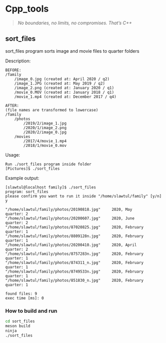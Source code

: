 # Cpp_tools

> _No boundaries, no limits, no compromises. That’s C++_

## sort_files

sort_files program sorts image and movie files to quarter folders

Description:

```text
BEFORE:
/family
    /image_0.jpg (created at: April 2020 / q2)
    /image_1.JPG (created at: May 2019 / q2)
    /image_2.png (created at: January 2020 / q1)
    /movie_0.MOV (created at: January 2018 / q1)
    /movie_1.mp4 (created at: December 2017 / q4)

AFTER:
(file names are transformed to lowercase)
/family
    /photos
        /2019/2/image_1.jpg
        /2020/1/image_2.png
        /2020/2/image_0.jpg
    /movies
        /2017/4/movie_1.mp4
        /2018/1/movie_0.mov
```

Usage:

```text
Run ./sort_files program inside folder
[Pictures]$ ./sort_files
```

Example output:

```text
[slawtul@localhost family]$ ./sort_files
program: sort_files
please confirm you want to run it inside "/home/slawtul/family" [y/n]
y

"/home/slawtul/family/photos/20190818.jpg"     2020, May       quarter: 2
"/home/slawtul/family/photos/20200607.jpg"     2020, June      quarter: 2
"/home/slawtul/family/photos/87020825.jpg"     2020, February  quarter: 1
"/home/slawtul/family/photos/8809128n.jpg"     2020, February  quarter: 1
"/home/slawtul/family/photos/20200410.jpg"     2020, April     quarter: 2
"/home/slawtul/family/photos/8757283n.jpg"     2020, February  quarter: 1
"/home/slawtul/family/photos/874311_n.jpg"     2020, February  quarter: 1
"/home/slawtul/family/photos/8749533n.jpg"     2020, February  quarter: 1
"/home/slawtul/family/photos/851830_n.jpg"     2020, February  quarter: 1

found files: 9
exec time [ms]: 0
```

### How to build and run

```bash
cd sort_files
meson build
ninja
./sort_files
```
